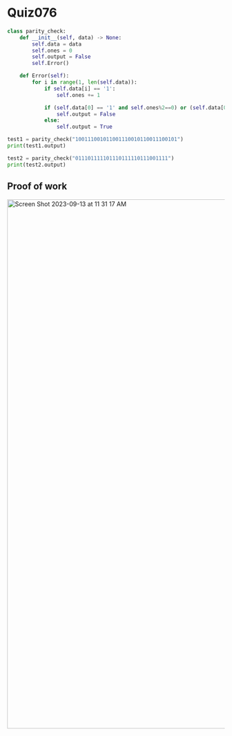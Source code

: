 # Quiz076
```.py
class parity_check:
    def __init__(self, data) -> None:
        self.data = data
        self.ones = 0
        self.output = False
        self.Error()

    def Error(self):
        for i in range(1, len(self.data)):
            if self.data[i] == '1':
                self.ones += 1

            if (self.data[0] == '1' and self.ones%2==0) or (self.data[0]=='0' and self.ones%2==1):
                self.output = False
            else:
                self.output = True

test1 = parity_check("100111001011001110010110011100101")
print(test1.output)

test2 = parity_check("011101111101110111110111001111")
print(test2.output)
```

## Proof of work

<img width="1224" alt="Screen Shot 2023-09-13 at 11 31 17 AM" src="https://github.com/Lison18/Year-2/assets/116609563/e72d79ee-4efd-4c31-bba2-75eff5430404">
